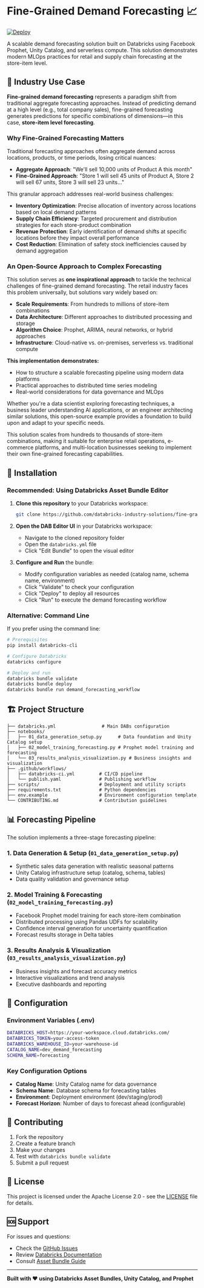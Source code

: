 # Fine-Grained Demand Forecasting 📈

[![Deploy](https://github.com/user/fine-grained-demand-forecasting/actions/workflows/databricks-ci.yml/badge.svg)](https://github.com/user/fine-grained-demand-forecasting/actions/workflows/databricks-ci.yml)

A scalable demand forecasting solution built on Databricks using Facebook Prophet, Unity Catalog, and serverless compute. This solution demonstrates modern MLOps practices for retail and supply chain forecasting at the store-item level.

## 🏪 Industry Use Case

**Fine-grained demand forecasting** represents a paradigm shift from traditional aggregate forecasting approaches. Instead of predicting demand at a high level (e.g., total company sales), fine-grained forecasting generates predictions for specific combinations of dimensions—in this case, **store-item level forecasting**.

### Why Fine-Grained Forecasting Matters

Traditional forecasting approaches often aggregate demand across locations, products, or time periods, losing critical nuances:

- **Aggregate Approach**: "We'll sell 10,000 units of Product A this month"
- **Fine-Grained Approach**: "Store 1 will sell 45 units of Product A, Store 2 will sell 67 units, Store 3 will sell 23 units..."

This granular approach addresses real-world business challenges:

- **Inventory Optimization**: Precise allocation of inventory across locations based on local demand patterns
- **Supply Chain Efficiency**: Targeted procurement and distribution strategies for each store-product combination
- **Revenue Protection**: Early identification of demand shifts at specific locations before they impact overall performance
- **Cost Reduction**: Elimination of safety stock inefficiencies caused by demand aggregation

### An Open-Source Approach to Complex Forecasting

This solution serves as **one inspirational approach** to tackle the technical challenges of fine-grained demand forecasting. The retail industry faces this problem universally, but solutions vary widely based on:

- **Scale Requirements**: From hundreds to millions of store-item combinations
- **Data Architecture**: Different approaches to distributed processing and storage
- **Algorithm Choice**: Prophet, ARIMA, neural networks, or hybrid approaches
- **Infrastructure**: Cloud-native vs. on-premises, serverless vs. traditional compute

**This implementation demonstrates:**
- How to structure a scalable forecasting pipeline using modern data platforms
- Practical approaches to distributed time series modeling
- Real-world considerations for data governance and MLOps

Whether you're a data scientist exploring forecasting techniques, a business leader understanding AI applications, or an engineer architecting similar solutions, this open-source example provides a foundation to build upon and adapt to your specific needs.

This solution scales from hundreds to thousands of store-item combinations, making it suitable for enterprise retail operations, e-commerce platforms, and multi-location businesses seeking to implement their own fine-grained forecasting capabilities.

## 🚀 Installation

### Recommended: Using Databricks Asset Bundle Editor

1. **Clone this repository** to your Databricks workspace:
   ```bash
   git clone https://github.com/databricks-industry-solutions/fine-grained-demand-forecasting.git
   ```

2. **Open the DAB Editor UI** in your Databricks workspace:
   - Navigate to the cloned repository folder
   - Open the `databricks.yml` file
   - Click "Edit Bundle" to open the visual editor

3. **Configure and Run** the bundle:
   - Modify configuration variables as needed (catalog name, schema name, environment)
   - Click "Validate" to check your configuration
   - Click "Deploy" to deploy all resources
   - Click "Run" to execute the demand forecasting workflow

### Alternative: Command Line

If you prefer using the command line:

```bash
# Prerequisites
pip install databricks-cli

# Configure Databricks
databricks configure

# Deploy and run
databricks bundle validate
databricks bundle deploy
databricks bundle run demand_forecasting_workflow
```

## 🏗️ Project Structure

```
├── databricks.yml                 # Main DABs configuration
├── notebooks/
│   ├── 01_data_generation_setup.py      # Data foundation and Unity Catalog setup
│   ├── 02_model_training_forecasting.py # Prophet model training and forecasting
│   └── 03_results_analysis_visualization.py # Business insights and visualization
├── .github/workflows/
│   ├── databricks-ci.yml         # CI/CD pipeline
│   └── publish.yaml              # Publishing workflow
├── scripts/                      # Deployment and utility scripts
├── requirements.txt              # Python dependencies
├── env.example                   # Environment configuration template
└── CONTRIBUTING.md               # Contribution guidelines
```

## 📊 Forecasting Pipeline

The solution implements a three-stage forecasting pipeline:

### 1. Data Generation & Setup (`01_data_generation_setup.py`)
- Synthetic sales data generation with realistic seasonal patterns
- Unity Catalog infrastructure setup (catalog, schema, tables)
- Data quality validation and governance setup

### 2. Model Training & Forecasting (`02_model_training_forecasting.py`)
- Facebook Prophet model training for each store-item combination
- Distributed processing using Pandas UDFs for scalability
- Confidence interval generation for uncertainty quantification
- Forecast results storage in Delta tables

### 3. Results Analysis & Visualization (`03_results_analysis_visualization.py`)
- Business insights and forecast accuracy metrics
- Interactive visualizations and trend analysis
- Executive dashboards and reporting

## 🔧 Configuration

### Environment Variables (.env)
```bash
DATABRICKS_HOST=https://your-workspace.cloud.databricks.com/
DATABRICKS_TOKEN=your-access-token
DATABRICKS_WAREHOUSE_ID=your-warehouse-id
CATALOG_NAME=dev_demand_forecasting
SCHEMA_NAME=forecasting
```

### Key Configuration Options
- **Catalog Name**: Unity Catalog name for data governance
- **Schema Name**: Database schema for forecasting tables
- **Environment**: Deployment environment (dev/staging/prod)
- **Forecast Horizon**: Number of days to forecast ahead (configurable)

## 🤝 Contributing

1. Fork the repository
2. Create a feature branch
3. Make your changes
4. Test with `databricks bundle validate`
5. Submit a pull request

## 📜 License

This project is licensed under the Apache License 2.0 - see the [LICENSE](LICENSE) file for details.

## 🆘 Support

For issues and questions:
- Check the [GitHub Issues](../../issues)
- Review [Databricks Documentation](https://docs.databricks.com/)
- Consult [Asset Bundle Guide](https://docs.databricks.com/dev-tools/bundles/index.html)

---

**Built with ❤️ using Databricks Asset Bundles, Unity Catalog, and Prophet**
